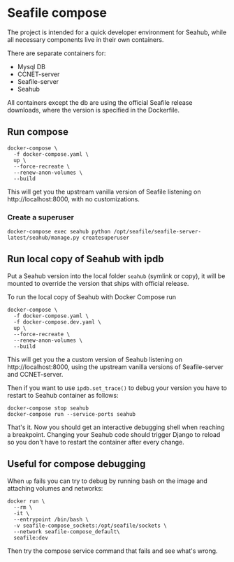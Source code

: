 # Seafile compose

The project is intended for a quick developer environment for Seahub, while
all necessary components live in their own containers.

There are separate containers for:
* Mysql DB
* CCNET-server
* Seafile-server
* Seahub

All containers except the db are using the official Seafile release downloads,
where the version is specified in the Dockerfile.

## Run compose

```
docker-compose \
  -f docker-compose.yaml \
  up \
  --force-recreate \
  --renew-anon-volumes \
  --build
```

This will get you the upstream vanilla version of Seafile listening on http://localhost:8000,
with no customizations.

### Create a superuser

`docker-compose exec seahub python /opt/seafile/seafile-server-latest/seahub/manage.py createsuperuser`

## Run local copy of Seahub with ipdb

Put a Seahub version into the local folder `seahub` (symlink or copy), it will be
mounted to override the version that ships with official release.

To run the local copy of Seahub with Docker Compose run

```
docker-compose \
  -f docker-compose.yaml \
  -f docker-compose.dev.yaml \
  up \
  --force-recreate \
  --renew-anon-volumes \
  --build
```

This will get you the a custom version of Seahub listening on http://localhost:8000,
using the upstream vanilla versions of Seafile-server and CCNET-server.

Then if you want to use `ipdb.set_trace()` to debug your version
you have to restart to Seahub container as follows:

```
docker-compose stop seahub
docker-compose run --service-ports seahub
```

That's it. Now you should get an interactive debugging shell when reaching a breakpoint.
Changing your Seahub code should trigger Django to reload so you don't have to
restart the container after every change.


## Useful for compose debugging

When `up` fails you can try to debug by
running bash on the image and attaching volumes and networks:

```
docker run \
  --rm \
  -it \
  --entrypoint /bin/bash \
  -v seafile-compose_sockets:/opt/seafile/sockets \
  --network seafile-compose_default\
  seafile:dev
```

Then try the compose service command that fails and see what's wrong.

